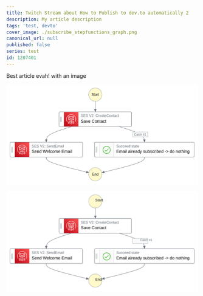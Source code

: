 ```yaml
---
title: Twitch Stream about How to Publish to dev.to automatically 2
description: My article description
tags: 'test, devto'
cover_image: ./subscribe_stepfunctions_graph.png
canonical_url: null
published: false
series: test
id: 1207401
---
```


<!-- the preamble is called frontmatter. See docs at https://dev.to/p/editor_guide#front-matter -->

<!--
from the front-matter docs:

title: the title of your article
published: boolean that determines whether or not your article is published
description: description area in Twitter cards and open graph cards
tags: max of four tags, needs to be comma-separated
canonical_url: link for the canonical version of the content
cover_image: cover image for post, accepts a URL. The best size is 1000 x 420.
series: post series name.
-->

<!-- IMPORTANT: When changing images without changing text, the CD pipeline might not repubish! -->

Best article evah! with an image

![Step Functions Graph for Subscription Workflow](./subscribe_stepfunctions_graph.png)

<!-- seems like SVGs can be uploaded but on dev.to they get transformed into non-svg images -->

![Step Functions Graph for Subscription Workflow AS SVG](./subscribe_stepfunctions_graph.svg)
